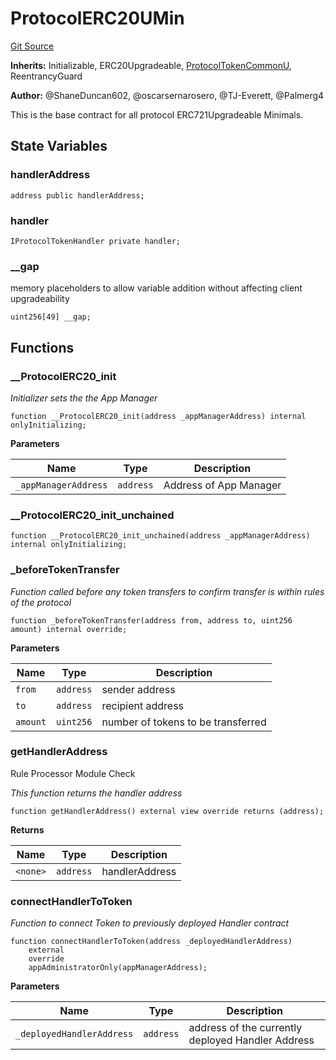 # ProtocolERC20UMin
[Git Source](https://github.com/thrackle-io/rules-engine/blob/9f8d8e88474215a5428a3c0196051d47d58e8650/src/client/token/ERC20/upgradeable/ProtocolERC20UMin.sol)

**Inherits:**
Initializable, ERC20Upgradeable, [ProtocolTokenCommonU](/src/client/token/ProtocolTokenCommonU.sol/abstract.ProtocolTokenCommonU.md), ReentrancyGuard

**Author:**
@ShaneDuncan602, @oscarsernarosero, @TJ-Everett, @Palmerg4

This is the base contract for all protocol ERC721Upgradeable Minimals.


## State Variables
### handlerAddress

```solidity
address public handlerAddress;
```


### handler

```solidity
IProtocolTokenHandler private handler;
```


### __gap
memory placeholders to allow variable addition without affecting client upgradeability


```solidity
uint256[49] __gap;
```


## Functions
### __ProtocolERC20_init

*Initializer sets the the App Manager*


```solidity
function __ProtocolERC20_init(address _appManagerAddress) internal onlyInitializing;
```
**Parameters**

|Name|Type|Description|
|----|----|-----------|
|`_appManagerAddress`|`address`|Address of App Manager|


### __ProtocolERC20_init_unchained


```solidity
function __ProtocolERC20_init_unchained(address _appManagerAddress) internal onlyInitializing;
```

### _beforeTokenTransfer

*Function called before any token transfers to confirm transfer is within rules of the protocol*


```solidity
function _beforeTokenTransfer(address from, address to, uint256 amount) internal override;
```
**Parameters**

|Name|Type|Description|
|----|----|-----------|
|`from`|`address`|sender address|
|`to`|`address`|recipient address|
|`amount`|`uint256`|number of tokens to be transferred|


### getHandlerAddress

Rule Processor Module Check

*This function returns the handler address*


```solidity
function getHandlerAddress() external view override returns (address);
```
**Returns**

|Name|Type|Description|
|----|----|-----------|
|`<none>`|`address`|handlerAddress|


### connectHandlerToToken

*Function to connect Token to previously deployed Handler contract*


```solidity
function connectHandlerToToken(address _deployedHandlerAddress)
    external
    override
    appAdministratorOnly(appManagerAddress);
```
**Parameters**

|Name|Type|Description|
|----|----|-----------|
|`_deployedHandlerAddress`|`address`|address of the currently deployed Handler Address|


